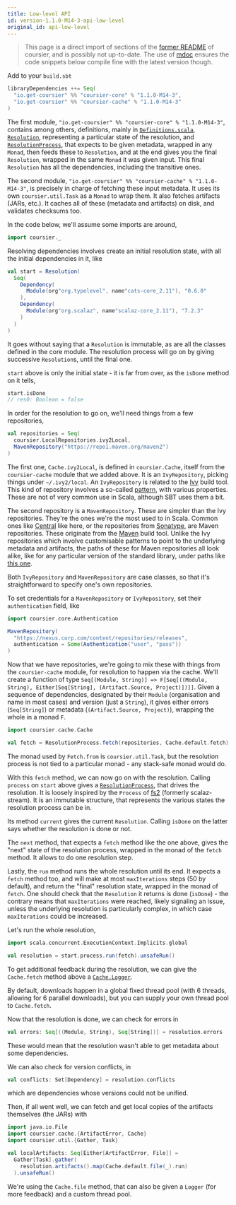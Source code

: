 ```yaml
---
title: Low-level API
id: version-1.1.0-M14-3-api-low-level
original_id: api-low-level
---
```


> This page is a direct import of sections of the [former README](https://github.com/coursier/coursier/blob/9bc34e2e60a7ec8d49e912e81cf8f02d1620e63c/README.md) of coursier, and is possibly not up-to-date. The use of [mdoc](https://github.com/scalameta/mdoc) ensures the code snippets below compile fine with the latest version though.

Add to your `build.sbt`

```scala
libraryDependencies ++= Seq(
  "io.get-coursier" %% "coursier-core" % "1.1.0-M14-3",
  "io.get-coursier" %% "coursier-cache" % "1.1.0-M14-3"
)
```

The first module, `"io.get-coursier" %% "coursier-core" % "1.1.0-M14-3"`, contains among others,
definitions,
mainly in [`Definitions.scala`](https://github.com/coursier/coursier/blob/master/core/shared/src/main/scala/coursier/core/Definitions.scala),
[`Resolution`](https://github.com/coursier/coursier/blob/master/core/shared/src/main/scala/coursier/core/Resolution.scala), representing a particular state of the resolution,
and [`ResolutionProcess`](https://github.com/coursier/coursier/blob/master/core/shared/src/main/scala/coursier/core/ResolutionProcess.scala),
that expects to be given metadata, wrapped in any `Monad`, then feeds these to `Resolution`, and at the end gives
you the final `Resolution`, wrapped in the same `Monad` it was given input. This final `Resolution` has all the dependencies,
including the transitive ones.

The second module, `"io.get-coursier" %% "coursier-cache" % "1.1.0-M14-3"`, is precisely in charge of fetching
these input metadata. It uses its own `coursier.util.Task` as a `Monad` to wrap them. It also fetches artifacts (JARs, etc.).
It caches all of these (metadata and artifacts) on disk, and validates checksums too.

In the code below, we'll assume some imports are around,

```scala
import coursier._
```


Resolving dependencies involves create an initial resolution state, with all the initial dependencies in it, like

```scala
val start = Resolution(
  Seq(
    Dependency(
      Module(org"org.typelevel", name"cats-core_2.11"), "0.6.0"
    ),
    Dependency(
      Module(org"org.scalaz", name"scalaz-core_2.11"), "7.2.3"
    )
  )
)
```

It goes without saying that a `Resolution` is immutable, as are all the classes defined in the core module.
The resolution process will go on by giving successive `Resolution`s, until the final one.

`start` above is only the initial state - it is far from over, as the `isDone` method on it tells,

```scala
start.isDone
// res0: Boolean = false
```

In order for the resolution to go on, we'll need things from a few repositories,

```scala
val repositories = Seq(
  coursier.LocalRepositories.ivy2Local,
  MavenRepository("https://repo1.maven.org/maven2")
)
```

The first one, `Cache.ivy2Local`, is defined in `coursier.Cache`, itself from the `coursier-cache` module that
we added above. It is an `IvyRepository`, picking things under `~/.ivy2/local`. An `IvyRepository`
is related to the [Ivy](http://ant.apache.org/ivy/) build tool. This kind of repository involves a so-called [pattern](http://ant.apache.org/ivy/history/2.4.0/concept.html#patterns), with
various properties. These are not of very common use in Scala, although SBT uses them a bit.

The second repository is a `MavenRepository`. These are simpler than the Ivy repositories. They're the ones
we're the most used to in Scala. Common ones like [Central](https://repo1.maven.org/maven2) like here, or the repositories
from [Sonatype](https://oss.sonatype.org/content/repositories/), are Maven repositories. These originate
from the [Maven](https://maven.apache.org/) build tool. Unlike the Ivy repositories which involve customisable patterns to point
to the underlying metadata and artifacts, the paths of these for Maven repositories all look alike,
like for any particular version of the standard library, under paths like
[this one](http://repo1.maven.org/maven2/org/scala-lang/scala-library/2.11.7/).

Both `IvyRepository` and `MavenRepository` are case classes, so that it's straightforward to specify one's own
repositories.

To set credentials for a `MavenRepository` or `IvyRepository`, set their `authentication` field, like

```scala
import coursier.core.Authentication

MavenRepository(
  "https://nexus.corp.com/content/repositories/releases",
  authentication = Some(Authentication("user", "pass"))
)
```

Now that we have repositories, we're going to mix these with things from the `coursier-cache` module,
for resolution to happen via the cache. We'll create a function
of type `Seq[(Module, String)] => F[Seq[((Module, String), Either[Seq[String], (Artifact.Source, Project)])]]`.
Given a sequence of dependencies, designated by their `Module` (organisation and name in most cases)
and version (just a `String`), it gives either errors (`Seq[String]`) or metadata (`(Artifact.Source, Project)`),
wrapping the whole in a monad `F`.

```scala
import coursier.cache.Cache

val fetch = ResolutionProcess.fetch(repositories, Cache.default.fetch)
```

The monad used by `Fetch.from` is `coursier.util.Task`, but the resolution process is not tied to a particular
monad - any stack-safe monad would do.

With this `fetch` method, we can now go on with the resolution. Calling `process` on `start` above gives a
[`ResolutionProcess`](https://github.com/coursier/coursier/blob/master/core/shared/src/main/scala/coursier/core/ResolutionProcess.scala),
that drives the resolution. It is loosely inspired by the `Process` of [fs2](http://fs2.io/) (formerly scalaz-stream).
It is an immutable structure, that represents the various states the resolution process can be in.

Its method `current` gives the current `Resolution`. Calling `isDone` on the latter says whether the
resolution is done or not.

The `next` method, that expects a `fetch` method like the one above, gives
the "next" state of the resolution process, wrapped in the monad of the `fetch` method. It allows to do
one resolution step.

Lastly, the `run` method runs the whole resolution until its end. It expects a `fetch` method too,
and will make at most `maxIterations` steps (50 by default), and return the "final" resolution state,
wrapped in the monad of `fetch`. One should check that the `Resolution` it returns is done (`isDone`) -
the contrary means that `maxIterations` were reached, likely signaling an issue, unless the underlying
resolution is particularly complex, in which case `maxIterations` could be increased.

Let's run the whole resolution,

```scala
import scala.concurrent.ExecutionContext.Implicits.global

val resolution = start.process.run(fetch).unsafeRun()
```

To get additional feedback during the resolution, we can give the `Cache.fetch` method above
a [`Cache.Logger`](https://github.com/coursier/coursier/blob/cf269c6895e19f2d590f08811406724304332950/cache/src/main/scala/coursier/Cache.scala#L484-L490).

By default, downloads happen in a global fixed thread pool (with 6 threads, allowing for 6 parallel downloads), but
you can supply your own thread pool to `Cache.fetch`.

Now that the resolution is done, we can check for errors in

```scala
val errors: Seq[((Module, String), Seq[String])] = resolution.errors
```

These would mean that the resolution wasn't able to get metadata about some dependencies.

We can also check for version conflicts, in

```scala
val conflicts: Set[Dependency] = resolution.conflicts
```

which are dependencies whose versions could not be unified.

Then, if all went well, we can fetch and get local copies of the artifacts themselves (the JARs) with

```scala
import java.io.File
import coursier.cache.{ArtifactError, Cache}
import coursier.util.{Gather, Task}

val localArtifacts: Seq[Either[ArtifactError, File]] =
  Gather[Task].gather(
    resolution.artifacts().map(Cache.default.file(_).run)
  ).unsafeRun()
```

We're using the `Cache.file` method, that can also be given a `Logger` (for more feedback) and a custom thread pool.
